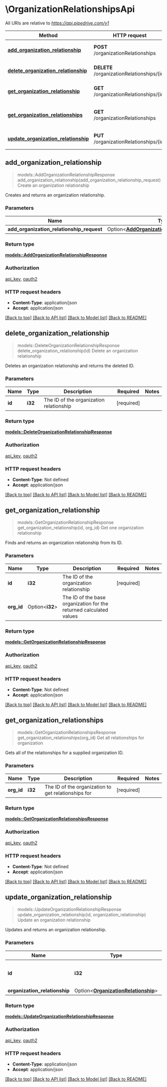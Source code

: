 # \OrganizationRelationshipsApi

All URIs are relative to *https://api.pipedrive.com/v1*

Method | HTTP request | Description
------------- | ------------- | -------------
[**add_organization_relationship**](OrganizationRelationshipsApi.md#add_organization_relationship) | **POST** /organizationRelationships | Create an organization relationship
[**delete_organization_relationship**](OrganizationRelationshipsApi.md#delete_organization_relationship) | **DELETE** /organizationRelationships/{id} | Delete an organization relationship
[**get_organization_relationship**](OrganizationRelationshipsApi.md#get_organization_relationship) | **GET** /organizationRelationships/{id} | Get one organization relationship
[**get_organization_relationships**](OrganizationRelationshipsApi.md#get_organization_relationships) | **GET** /organizationRelationships | Get all relationships for organization
[**update_organization_relationship**](OrganizationRelationshipsApi.md#update_organization_relationship) | **PUT** /organizationRelationships/{id} | Update an organization relationship



## add_organization_relationship

> models::AddOrganizationRelationshipResponse add_organization_relationship(add_organization_relationship_request)
Create an organization relationship

Creates and returns an organization relationship.

### Parameters


Name | Type | Description  | Required | Notes
------------- | ------------- | ------------- | ------------- | -------------
**add_organization_relationship_request** | Option<[**AddOrganizationRelationshipRequest**](AddOrganizationRelationshipRequest.md)> |  |  |

### Return type

[**models::AddOrganizationRelationshipResponse**](AddOrganizationRelationshipResponse.md)

### Authorization

[api_key](../README.md#api_key), [oauth2](../README.md#oauth2)

### HTTP request headers

- **Content-Type**: application/json
- **Accept**: application/json

[[Back to top]](#) [[Back to API list]](../README.md#documentation-for-api-endpoints) [[Back to Model list]](../README.md#documentation-for-models) [[Back to README]](../README.md)


## delete_organization_relationship

> models::DeleteOrganizationRelationshipResponse delete_organization_relationship(id)
Delete an organization relationship

Deletes an organization relationship and returns the deleted ID.

### Parameters


Name | Type | Description  | Required | Notes
------------- | ------------- | ------------- | ------------- | -------------
**id** | **i32** | The ID of the organization relationship | [required] |

### Return type

[**models::DeleteOrganizationRelationshipResponse**](DeleteOrganizationRelationshipResponse.md)

### Authorization

[api_key](../README.md#api_key), [oauth2](../README.md#oauth2)

### HTTP request headers

- **Content-Type**: Not defined
- **Accept**: application/json

[[Back to top]](#) [[Back to API list]](../README.md#documentation-for-api-endpoints) [[Back to Model list]](../README.md#documentation-for-models) [[Back to README]](../README.md)


## get_organization_relationship

> models::GetOrganizationRelationshipResponse get_organization_relationship(id, org_id)
Get one organization relationship

Finds and returns an organization relationship from its ID.

### Parameters


Name | Type | Description  | Required | Notes
------------- | ------------- | ------------- | ------------- | -------------
**id** | **i32** | The ID of the organization relationship | [required] |
**org_id** | Option<**i32**> | The ID of the base organization for the returned calculated values |  |

### Return type

[**models::GetOrganizationRelationshipResponse**](GetOrganizationRelationshipResponse.md)

### Authorization

[api_key](../README.md#api_key), [oauth2](../README.md#oauth2)

### HTTP request headers

- **Content-Type**: Not defined
- **Accept**: application/json

[[Back to top]](#) [[Back to API list]](../README.md#documentation-for-api-endpoints) [[Back to Model list]](../README.md#documentation-for-models) [[Back to README]](../README.md)


## get_organization_relationships

> models::GetOrganizationRelationshipsResponse get_organization_relationships(org_id)
Get all relationships for organization

Gets all of the relationships for a supplied organization ID.

### Parameters


Name | Type | Description  | Required | Notes
------------- | ------------- | ------------- | ------------- | -------------
**org_id** | **i32** | The ID of the organization to get relationships for | [required] |

### Return type

[**models::GetOrganizationRelationshipsResponse**](GetOrganizationRelationshipsResponse.md)

### Authorization

[api_key](../README.md#api_key), [oauth2](../README.md#oauth2)

### HTTP request headers

- **Content-Type**: Not defined
- **Accept**: application/json

[[Back to top]](#) [[Back to API list]](../README.md#documentation-for-api-endpoints) [[Back to Model list]](../README.md#documentation-for-models) [[Back to README]](../README.md)


## update_organization_relationship

> models::UpdateOrganizationRelationshipResponse update_organization_relationship(id, organization_relationship)
Update an organization relationship

Updates and returns an organization relationship.

### Parameters


Name | Type | Description  | Required | Notes
------------- | ------------- | ------------- | ------------- | -------------
**id** | **i32** | The ID of the organization relationship | [required] |
**organization_relationship** | Option<[**OrganizationRelationship**](OrganizationRelationship.md)> |  |  |

### Return type

[**models::UpdateOrganizationRelationshipResponse**](UpdateOrganizationRelationshipResponse.md)

### Authorization

[api_key](../README.md#api_key), [oauth2](../README.md#oauth2)

### HTTP request headers

- **Content-Type**: application/json
- **Accept**: application/json

[[Back to top]](#) [[Back to API list]](../README.md#documentation-for-api-endpoints) [[Back to Model list]](../README.md#documentation-for-models) [[Back to README]](../README.md)

